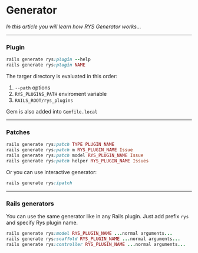 # Generator

*In this article you will learn how RYS Generator works...*

---

### Plugin

```ruby
rails generate rys:plugin --help
rails generate rys:plugin NAME
```

The targer directory is evaluated in this order: 
1.  `--path` options
2.  `RYS_PLUGINS_PATH` enviroment variable
3.  `RAILS_ROOT/rys_plugins`

Gem is also added into `Gemfile.local`

---

### Patches
```ruby
rails generate rys:patch TYPE PLUGIN NAME
rails generate rys:patch m RYS_PLUGIN_NAME Issue
rails generate rys:patch model RYS_PLUGIN_NAME Issue
rails generate rys:patch helper RYS_PLUGIN_NAME Issues
```

Or you can use interactive generator:
```ruby
rails generate rys:ipatch
```
---

### Rails generators

You can use the same generator like in any Rails plugin. Just add prefix `rys` and specify Rys plugin name.

```ruby
rails generate rys:model RYS_PLUGIN_NAME ...normal arguments...
rails generate rys:scaffold RYS_PLUGIN_NAME ...normal arguments...
rails generate rys:controller RYS_PLUGIN_NAME ...normal arguments...

